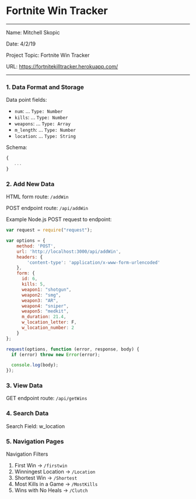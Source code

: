 
# Fortnite Win Tracker

---

Name: Mitchell Skopic

Date: 4/2/19

Project Topic: Fortnite Win Tracker

URL: https://fortnitekilltracker.herokuapp.com/

---


### 1. Data Format and Storage

Data point fields:
- `num`:     ...       `Type: Number`
- `kills`:     ...       `Type: Number`
- `weapons`:     ...       `Type: Array`
- `m_length`:     ...       `Type: Number`
- `location`:     ...       `Type: String`

Schema: 
```javascript
{
   ...
}
```

### 2. Add New Data

HTML form route: `/addWin`

POST endpoint route: `/api/addWin`

Example Node.js POST request to endpoint: 
```javascript
var request = require("request");

var options = { 
    method: 'POST',
    url: 'http://localhost:3000/api/addWin',
    headers: { 
        'content-type': 'application/x-www-form-urlencoded' 
    },
    form: {
      id: 6,
      kills: 5,
      weapon1: "shotgun",
      weapon2: "smg",
      weapon3: "AR",
      weapon4: "sniper",
      weapon5: "medkit",
      m_duration: 21.4,
      w_location_letter: F,
      w_location_number: 2
    } 
};

request(options, function (error, response, body) {
  if (error) throw new Error(error);

  console.log(body);
});
```

### 3. View Data

GET endpoint route: `/api/getWins`

### 4. Search Data

Search Field: w_location

### 5. Navigation Pages

Navigation Filters
1. First Win -> `/firstwin`
2. Winningest Location -> `/Location`
3. Shortest Win -> `/Shortest`
4. Most Kills in a Game -> `/MostKills`
5. Wins with No Heals -> `/Clutch`